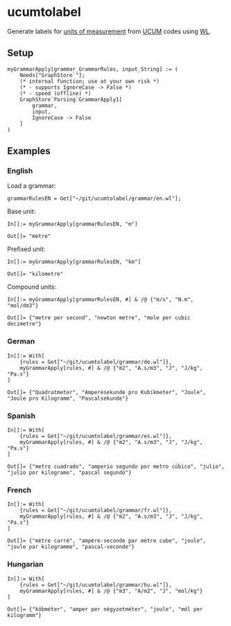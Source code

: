 # ucumtolabel

Generate labels for [units of measurement](http://www.wikidata.org/entity/Q47574) from [UCUM](http://www.wikidata.org/entity/Q2494286) codes using [WL](http://www.wikidata.org/entity/Q15241057).

## Setup
```
myGrammarApply[grammar_GrammarRules, input_String] := (
    Needs["GraphStore`"];
    (* internal function; use at your own risk *)
    (* - supports IgnoreCase -> False *)
    (* - speed (offline) *)
    GraphStore`Parsing`GrammarApply1[
        grammar,
        input,
        IgnoreCase -> False
    ]
)
```

## Examples

### English
Load a grammar:
```
grammarRulesEN = Get["~/git/ucumtolabel/grammar/en.wl"];
```

Base unit:
```
In[]:= myGrammarApply[grammarRulesEN, "m"]

Out[]= "metre"
```

Prefixed unit:
```
In[]:= myGrammarApply[grammarRulesEN, "km"]

Out[]= "kilometre"
```

Compound units:
```
In[]:= myGrammarApply[grammarRulesEN, #] & /@ {"m/s", "N.m", "mol/dm3"}

Out[]= {"metre per second", "newton metre", "mole per cubic decimetre"}
```

### German
```
In[]:= With[
    {rules = Get["~/git/ucumtolabel/grammar/de.wl"]},
    myGrammarApply[rules, #] & /@ {"m2", "A.s/m3", "J", "J/kg", "Pa.s"}
]

Out[]= {"Quadratmeter", "Amperesekunde pro Kubikmeter", "Joule", "Joule pro Kilogramm", "Pascalsekunde"}
```

### Spanish
```
In[]:= With[
    {rules = Get["~/git/ucumtolabel/grammar/es.wl"]},
    myGrammarApply[rules, #] & /@ {"m2", "A.s/m3", "J", "J/kg", "Pa.s"}
]

Out[]= {"metro cuadrado", "amperio segundo por metro cúbico", "julio", "julio por kilogramo", "pascal segundo"}
```

### French
```
In[]:= With[
    {rules = Get["~/git/ucumtolabel/grammar/fr.wl"]},
    myGrammarApply[rules, #] & /@ {"m2", "A.s/m3", "J", "J/kg", "Pa.s"}
]

Out[]= {"mètre carré", "ampère-seconde par mètre cube", "joule", "joule par kilogramme", "pascal-seconde"}
```

### Hungarian
```
In[]:= With[
    {rules = Get["~/git/ucumtolabel/grammar/hu.wl"]},
    myGrammarApply[rules, #] & /@ {"m3", "A/m2", "J", "mol/kg"}
]

Out[]= {"köbméter", "amper per négyzetméter", "joule", "mól per kilogramm"}
```
